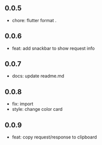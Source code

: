 ## 0.0.5

* chore: flutter format . 

## 0.0.6

* feat: add snackbar to show request info 

## 0.0.7

* docs: update readme.md 

## 0.0.8

* fix: import
* style: change color card 

## 0.0.9

* feat: copy request/response to clipboard 
